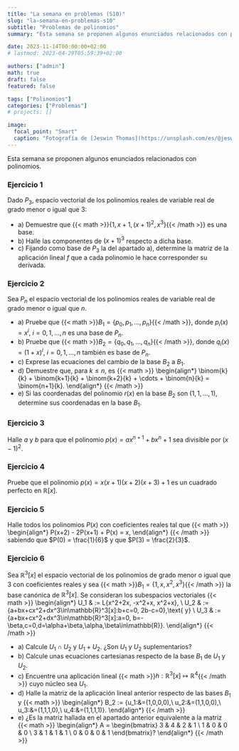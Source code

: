 ```yaml
---
title: "La semana en problemas (S10)"
slug: "la-semana-en-problemas-s10"
subtitle: "Problemas de polinomios"
summary: "Esta semana se proponen algunos enunciados relacionados con polinomios."

date: 2023-11-14T00:00:00+02:00
# lastmod: 2023-04-29T05:59:39+02:00

authors: ["admin"]
math: true
draft: false
featured: false

tags: ["Polinomios"]
categories: ["Problemas"]
# projects: []

image:
  focal_point: "Smart"
  caption: "Fotografía de [Jeswin Thomas](https://unsplash.com/es/@jeswinthomas), disponible en [Unsplash](https://unsplash.com/es/fotos/hecib2an4T4)."
---
```


Esta semana se proponen algunos enunciados relacionados con polinomios.

### Ejercicio 1

Dado $P_3$, espacio vectorial de los polinomios reales de variable real de grado menor o igual que $3$:

- a) Demuestre que {{< math >}}$\{1, x+1, (x+1)^2, x^3\}${{< /math >}} es una base.
- b) Halle las componentes de $(x+1)^3$ respecto a dicha base.
- c) Fijando como base de $P_3$ la del apartado a), determine la matriz de la aplicación lineal $f$ que a cada polinomio le hace corresponder su derivada.

### Ejercicio 2

Sea $P_n$ el espacio vectorial de los polinomios reales de variable real de grado menor o igual que $n$.

- a) Pruebe que {{< math >}}$B_1 = \{p_0, p_1, \ldots, p_n\}${{< /math >}}, donde $p_i(x) = x^i$, $i = 0,1,\ldots,n$ es una base de $P_n$.
- b) Pruebe que {{< math >}}$B_2 = \{q_0, q_1, \ldots, q_n\}${{< /math >}}, donde $q_i(x) = (1+x)^i$, $i = 0,1,\ldots,n$ también es base de $P_n$.
- c) Exprese las ecuaciones del cambio de la base $B_2$ a $B_1$.
- d) Demuestre que, para $k\leq n$, es
{{< math >}}
\begin{align*}
    \binom{k}{k} + \binom{k+1}{k} + \binom{k+2}{k} + \cdots + \binom{n}{k} = \binom{n+1}{k}.
\end{align*}
{{< /math >}}
- e) Si las coordenadas del polinomio $r(x)$ en la base $B_2$ son $(1,1,\ldots,1)$, determine sus coordenadas en la base $B_1$.

### Ejercicio 3

Halle $a$ y $b$ para que el polinomio $p(x) = ax^{n+1} + bx^n + 1$ sea divisible por $(x-1)^2$.

### Ejercicio 4

Pruebe que el polinomio $p(x) = x(x+1)(x+2)(x+3) + 1$ es un cuadrado perfecto en $\mathbb{R}[x]$.


### Ejercicio 5

Halle todos los polinomios $P(x)$ con coeficientes reales tal que
{{< math >}}
\begin{align*}
    P(x+2) - 2P(x+1) + P(x) = x,
\end{align*}
{{< /math >}}
sabiendo que $P(0) = \frac{1}{6}$ y que $P(3) = \frac{2}{3}$.

### Ejercicio 6

Sea $\mathbb{R}^3[x]$ el espacio vectorial de los polinomios de grado menor o igual que $3$ con coeficientes reales y sea {{< math >}}$B_1 = \{1, x, x^2, x^3\}${{< /math >}} la base canónica de $\mathbb{R}^3[x]$. Se consideran los subespacios vectoriales
{{< math >}}
\begin{align*}
    U_1 & := L\{x^2+2x, -x^2+x, x^2+x\},                                                                      \\
    U_2 & := \{a+bx+cx^2+dx^3\in\mathbb{R}^3[x]:b+c=0, 2b-c=0\},\text{ y}                                     \\
    U_3 & := \{a+bx+cx^2+dx^3\in\mathbb{R}^3[x]:a=0, b=-\beta,c=0,d=\alpha+\beta,\alpha,\beta\in\mathbb{R}\}.
\end{align*}
{{< /math >}}
    
- a) Calcule $U_1\cap U_2$ y $U_1+U_2$. ¿Son $U_1$ y $U_2$ suplementarios?
- b) Calcule unas ecuaciones cartesianas respecto de la base $B_1$ de $U_1$ y $U_2$.
- c) Encuentre una aplicación lineal {{< math >}}$h:\mathbb{R}^3[x]\mapsto \mathbb{R}^4${{< /math >}} cuyo núcleo sea $U_1$.
- d) Halle la matriz de la aplicación lineal anterior respecto de las bases $B_1$ y
{{< math >}}
\begin{align*}
    B_2 := \{u_1:&=(1,0,0,0),\\
     u_2:&=(1,1,0,0),\\
     u_3:&=(1,1,1,0),\\
     u_4:&=(1,1,1,1)\}.
\end{align*}
{{< /math >}}
- e) ¿Es la matriz hallada en el apartado anterior equivalente a la matriz
{{< math >}}
\begin{align*}
    A =
    \begin{bmatrix}
        3 & 4 & 2 & 1 \\
        1 & 0 & 0 & 0 \\
        3 & 1 & 1 & 1 \\
        0 & 0 & 0 & 1
    \end{bmatrix}?
\end{align*}
{{< /math >}}
